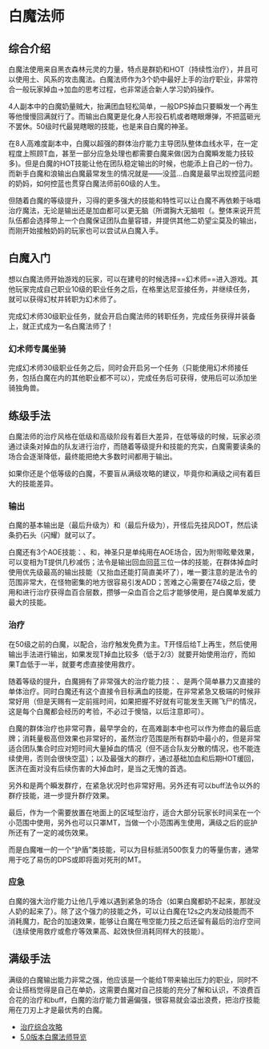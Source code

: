 # 白魔法师
<FloatTOC />

## 综合介绍

白魔法使用来自黑衣森林元灵的力量，特点是群奶和HOT（持续性治疗），并且可以使用土、风系的攻击魔法。白魔法师作为3个奶中最好上手的治疗职业，非常符合一般玩家掉血→加血的思考过程，也非常适合新人学习奶妈操作。

4人副本中的白魔奶量贼大，抬满团血轻松简单，一般DPS掉血只要瞬发一个再生等他慢慢回满就行了。而输出白魔更是化身人形投石机或者瞎眼爆弹，不把蓝砸光不罢休。50级时代最晃瞎眼的技能，也是来自白魔的神圣。

在8人高难度副本中，白魔以超强的群体治疗能力主导团队整体血线水平，在一定程度上照顾T血，甚至一部分应急处理也都需要白魔来做(因为白魔瞬发能力技较多)。但是白魔的HOT技能让他在团队稳定输出的时候，也能添上自己的一份力。而新手白魔和浪输出白魔最常发生的情况就是——没蓝…白魔是最早出现控蓝问题的奶妈，如何控蓝也贯穿白魔法师前60级的人生。

但随着白魔的等级提升，习得的更多强大的技能和特性可以让白魔不再依赖于咏唱治疗魔法，无论是输出还是加血都可以更无脑（所谓胸大无脑啦（。整体来说开荒队伍都会选择带上一个白魔保证团队血量容错，并提供其他二奶望尘莫及的输出，而刚开始接触奶妈的玩家也可以尝试从白魔入手。

## 白魔入门

想以白魔法师开始游戏的玩家，可以在建号的时候选择==幻术师==进入游戏。其他玩家完成自己职业10级的职业任务之后，在格里达尼亚接任务<quest name="如何加入幻术师行会" />，并继续<quest name="融入自然的幻术师" />任务，就可以获得幻杖并转职为幻术师了。

完成幻术师30级职业任务<quest name="领悟自然" type="plus" />，就会开启白魔法师的转职任务<quest name="伟人的后继者" type="plus" />，完成任务获得<item name="白魔法师之证" />并装备上，就正式成为一名白魔法师了！

### 幻术师专属坐骑

完成幻术师30级职业任务<quest name="领悟自然" type="plus" />之后，同时会开启另一个任务<quest plus name="我唯一的希望" />（只能使用幻术师接任务，包括白魔在内的其他职业都不可以），完成任务后可获得<item name="独角兽笛" />，使用后可以添加坐骑独角兽。

## 练级手法

白魔法师的治疗风格在低级和高级阶段有着巨大差异，在低等级的时候，玩家必须通过读条对掉血的队友进行治疗，而随着等级提升和技能的充实，白魔需要读条的场合会逐渐降低，最终能把绝大多数时间都用于输出。

如果你还是个低等级的白魔，不要盲从满级攻略的建议，毕竟你和满级之间有着巨大的技能差异。

<IncludePage file="_includes/basic/healer.md" />

### 输出

白魔的基本输出是<Action name="疾风" />（最后升级为<Action name="天辉" />）和<Action name="飞石" />（最后升级为<Action name="闪耀" />），开怪后先挂风DOT，然后读条扔石头（闪耀）就可以了。

白魔还有3个AOE技能：<Action name="神圣" />、<Action name="法令" />和<Action name="苦难之心" />，神圣只是单纯用在AOE场合，因为附带眩晕效果，可以变相为T提供几秒减伤；法令是输出回血回蓝三位一体的技能，在群体掉血时使用优先级最高的输出技能（又抬血还能打简直美坏了），唯一要注意的是法令的范围非常大，在怪物密集的地方很容易引发ADD；苦难之心需要在74级之后，使用<Action name="安慰之心" />和<Action name="狂喜之心" />进行治疗获得血百合层数，攒够一朵血百合之后才能够使用，是白魔单发威力最大的技能。

### 治疗

在50级之前的白魔，以<Action name="再生" />配合<Action name="治疗" />，治疗触发免费<Action name="救疗" />为主。T开怪后给T上再生，然后使用输出手法进行输出，如果发现T掉血比较多（低于2/3）就要开始使用治疗，而如果T血低于一半，就要考虑直接使用救疗。

随着等级的提升，白魔拥有了非常强大的治疗能力技：<Action name="安慰之心" />、<Action name="神名" />是两个简单暴力又直接的单体治疗。同时白魔还有<Action name="天赐祝福" />这个直接令目标满血的技能，在非常紧急又极端的时候非常好用（但是天赐有一定前摇时间，如果把握不好就有可能发生天赐飞尸的情况，这是每个白魔都会经历的考验，不必过于懊恼，以后注意即可）。

白魔的群体治疗也非常可靠，最早学会的<Action name="医治" />，在高难副本中也可以作为修血的最后底牌；消耗量极高但效果也非常好的<Action name="愈疗" />，虽然治疗范围是所有群奶中最小的，但是非常适合团队集合时应对短时间大量掉血的情况（但不适合队友分散的情况，也不能连续使用，否则会很快空蓝）；以及最强大的群疗<Action name="医济" />，通过基础加血和后期HOT缓回，医济在面对没有后续伤害的大掉血时，是当之无愧的首选。

另外<Action name="法令" />和<Action name="狂喜之心" />是两个瞬发群疗，在紧急状况时也非常好用。另外还有<Action name="全大赦" />可以buff法令以外的群疗技能，进一步提升群疗效果。

最后，<Action name="庇护所" />作为一个需要放置在地面上的区域型治疗，适合大部分玩家长时间呆在一个小范围中使用，另外也可以只罩MT，当做一个小范围再生使用，满级之后的庇护所还有了一定的减伤效果。

而<Action name="神祝祷" />是白魔唯一的一个“护盾”类技能，可以为目标抵消500恢复力的等量伤害，通常用于吃了易伤的DPS或即将面对死刑的MT。

### 应急

白魔的强大治疗能力让他几乎难以遇到紧急的场合（如果白魔都奶不起来，那就没人奶的起来了）。除了<Action name="天赐祝福" />这个强力的技能之外，<Action name="无中生有" />可以让白魔在12s之内发动技能而不消耗魔力，配合<Action name="神速咏唱" />的加速效果，能够让白魔在甩空能力技之后还留有最后的治疗空间（连续使用救疗或愈疗等效果高、起效快但消耗同样大的技能）。

## 满级手法

满级的白魔输出能力非常之强，他应该是一个能给T带来输出压力的职业，同时不会让搭档觉得是自己在单奶，这需要白魔对自己技能的充分了解和认识，不浪费百合花的治疗和buff，白魔的治疗能力普遍偏强，很容易就会溢出浪费，把治疗技能用在刀刃上才是最优秀的白魔。

* [治疗综合攻略](https://bbs.nga.cn/read.php?tid=18628056)
* [5.0版本白魔法师导览](https://bbs.nga.cn/read.php?tid=18714522)